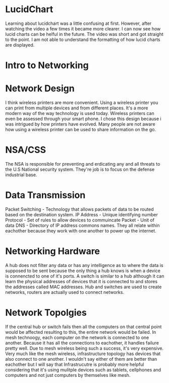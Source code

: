 # LucidChart
Learning about lucidchart was a little confusing at first. However, after watching the video a few times it became more clearer. I can now see how lucid charts can be helful in the future. The video was short and got straight to the point. I am not able to understand the formatting of how lucid charts are displayed.
# Intro to Networking
# Network Design 
I think wireless printers are more convenient. Using a wireless printer you can print from multiple devices and from different places.  It's a more modern way of the way technology is used today. Wireless printers can even be assessed through your smart phone. I chose this design because i was intrigued by how printers have evolved. Many people are not aware how using a wireless printer can be used to share information on the go.
# NSA/CSS
The NSA is responsible for preventing and erdicating any and all threats to the U.S National security system. They're job is to focus on the defense industrial base.
# Data Transmission
Packet Switching - Technology that allows packets of data to be routed based on the destination system.
IP Address - Unique identifying number
Protocol - Set of rules to allow devices to commuincate 
Packet - Unit of data
DNS - Directory of IP address commons names.
They all relate within eachother because they work with one another to power up the internet. 
# Networking Hardware 
A hub does not filter any data or has any intelligence as to where the data is supposed to be sent because the only thing a hub knows is when a device is connencted to one of it's ports. A switch is similar to a hub although it can learn the physical addresses of devices that it is connected to and stores the addresses called MAC addresses. 
Hub and switches are used to create networks, routers are actually used to connect networks. 
# Network Topolgies
If the central hub or switch fails then all the computers on that central point would be affected resulting to this, the entire network would be failed. 
In mesh technoogy, each computer on the network is connected to one another. Because it has all the connections to eachother, it handles failure pretty well. Due to mesh wireless being such a success, it's very expensive. Very much like the mesh wireless, infrastructure topology has devices that also connect to one another. I wouldn't say either of them are better than eachother but I will say that Infrastrucutre is probably more helpful considering that it's using mulitple devices such as tablets, cellphones and computers and not just computers by themselves like mesh. 
